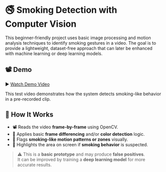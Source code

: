 # 🚭 Smoking Detection with Computer Vision


This beginner-friendly project uses basic image processing and motion analysis techniques to identify smoking gestures in a video. The goal is to provide a lightweight, dataset-free approach that can later be enhanced with machine learning or deep learning models.

## 📽️ Demo

▶️ [Watch Demo Video](DEMO_video.mp4)

This test video demonstrates how the system detects smoking-like behavior in a pre-recorded clip.

## 🧠 How It Works

- 📽️ Reads the video **frame-by-frame** using OpenCV.
- 🔄 Applies basic **frame differencing** and/or **color detection** logic.
- 🚬 Flags **smoking-like motion patterns or zones** visually.
- 🎯 Highlights the area on screen if **smoking behavior** is suspected.

> ⚠️ This is a **basic prototype** and may produce **false positives**.  
> It can be improved by training a **deep learning model** for more accurate results.
